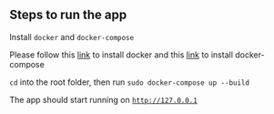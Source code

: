 ## Steps to run the app

Install `docker` and `docker-compose`

Please follow this [link](https://docs.docker.com/engine/install/ubuntu/) to install docker
and this [link](https://www.digitalocean.com/community/tutorials/how-to-install-and-use-docker-compose-on-ubuntu-20-04) to install docker-compose

`cd` into the root folder, then run `sudo docker-compose up --build`

The app should start running on [`http://127.0.0.1`](http://127.0.0.1)
